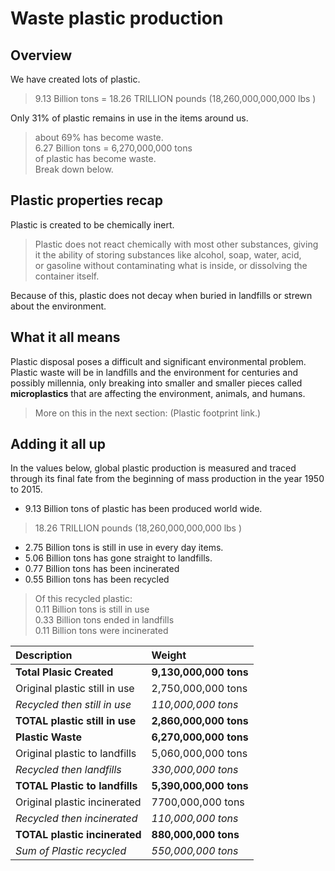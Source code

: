 # Waste plastic production

## Overview
We have created lots of plastic.
> 9.13 Billion tons = 18.26 TRILLION pounds (18,260,000,000,000 lbs ) 

 Only 31% of plastic remains in use in the items around us. 
 > about 69% has become waste.  
 6.27 Billion tons = 6,270,000,000 tons  
 of plastic has become waste.  
 Break down below. 

## Plastic properties recap
Plastic is created to be chemically inert.
> Plastic does not react chemically with most other substances, giving it the ability of storing substances like alcohol, soap, water, acid, or gasoline without contaminating what is inside, or dissolving the container itself.

Because of this, plastic does not decay when buried in landfills or strewn about the environment.

## What it all means

Plastic disposal poses a difficult and significant environmental problem.  
Plastic waste will be in landfills and the environment for centuries and possibly millennia, only breaking into smaller and smaller pieces called **microplastics** that are affecting the environment, animals, and humans.  
> More on this in the next section: (Plastic footprint link.)

## Adding it all up

In the values below, global plastic production is measured and traced through its final fate from the beginning of mass production in the year 1950 to 2015.

* 9.13 Billion tons of plastic has been produced world wide.
> 18.26 TRILLION pounds  (18,260,000,000,000 lbs )

* 2.75 Billion tons is still in use in every day items.  
* 5.06 Billion tons has gone straight to landfills.  
* 0.77 Billion tons has been incinerated  
* 0.55 Billion tons has been recycled   
> Of this recycled plastic:  
0.11 Billion tons is still in use  
0.33 Billion tons ended in landfills  
0.11 Billion tons were incinerated

|  Description  | Weight |
| :---- |:-------------- | 
|**Total Plasic Created**| **9,130,000,000 tons**|
|Original plastic still in use|2,750,000,000 tons 
|*Recycled then still in use*|*110,000,000 tons*| 
|**TOTAL plastic still in use**|**2,860,000,000 tons**|
|**Plastic Waste**|**6,270,000,000 tons**|
|Original plastic to landfills|5,060,000,000 tons|
|*Recycled then landfills*|*330,000,000 tons*|
|**TOTAL Plastic to landfills**|**5,390,000,000 tons**|
|Original plastic incinerated|7700,000,000 tons|
|*Recycled then incinerated*|*110,000,000 tons*|
|**TOTAL plastic incinerated**|**880,000,000 tons**|
|*Sum of Plastic recycled*|*550,000,000 tons*|






